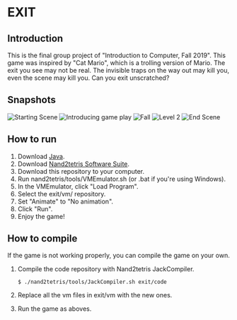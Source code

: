 # EXIT

## Introduction
This is the final group project of "Introduction to Computer, Fall 2019". This game was inspired by "Cat Mario", which is a trolling version of Mario. The exit you see may not be real. The invisible traps on the way out may kill you, even the scene may kill you. Can you exit unscratched?

## Snapshots
![Starting Scene](https://i.imgur.com/jB0of98.png)
![Introducing game play](https://i.imgur.com/3Pq5JN7.png)
![Fall](https://i.imgur.com/yistrXb.png)
![Level 2](https://i.imgur.com/3ibZCef.png)
![End Scene](https://i.imgur.com/pyMXElk.png)

## How to run
1. Download [Java](https://www.java.com/en/download/).
2. Download [Nand2tetris Software Suite](https://www.nand2tetris.org/software).
3. Download this repository to your computer.
4. Run nand2tetris/tools/VMEmulator.sh (or .bat if you're using Windows).
5. In the VMEmulator, click "Load Program".
6. Select the exit/vm/ repository.
7. Set "Animate" to "No animation".
8. Click "Run".
9. Enjoy the game!

## How to compile
If the game is not working properly, you can compile the game on your own.

1. Compile the code repository with Nand2tetris JackCompiler.

    `$ ./nand2tetris/tools/JackCompiler.sh exit/code`

2. Replace all the vm files in exit/vm with the new ones.
3. Run the game as aboves.

